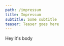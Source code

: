 ```yaml
---
path: /impressum
title: Impressum
subtitle: Some subtitle
teaser: Teaser goes here
---
```

Hey it's body
